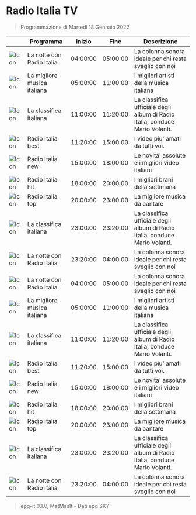# Radio Italia TV
> Programmazione di Martedì 18 Gennaio 2022

||Programma|Inizio|Fine|Descrizione|
|---|---|---|---|---|
|![Icon]()|La notte con Radio Italia|04:00:00|05:00:00|La colonna sonora ideale per chi resta sveglio con noi
|![Icon]()|La migliore musica italiana|05:00:00|11:00:00|I migliori artisti della musica italiana
|![Icon]()|La classifica italiana|11:00:00|11:20:00|La classifica ufficiale degli album di Radio Italia, conduce Mario Volanti.
|![Icon]()|Radio Italia best|11:20:00|15:00:00|I video piu&#039; amati da tutti voi.
|![Icon]()|Radio Italia new|15:00:00|18:00:00|Le novita&#039; assolute e i migliori video italiani
|![Icon]()|Radio Italia hit|18:00:00|20:00:00|I migliori brani della settimana
|![Icon]()|Radio Italia top|20:00:00|23:00:00|La migliore musica da cantare
|![Icon]()|La classifica italiana|23:00:00|23:20:00|La classifica ufficiale degli album di Radio Italia, conduce Mario Volanti.
|![Icon]()|La notte con Radio Italia|23:20:00|04:00:00|La colonna sonora ideale per chi resta sveglio con noi
|![Icon]()|La notte con Radio Italia|04:00:00|05:00:00|La colonna sonora ideale per chi resta sveglio con noi
|![Icon]()|La migliore musica italiana|05:00:00|11:00:00|I migliori artisti della musica italiana
|![Icon]()|La classifica italiana|11:00:00|11:20:00|La classifica ufficiale degli album di Radio Italia, conduce Mario Volanti.
|![Icon]()|Radio Italia best|11:20:00|15:00:00|I video piu&#039; amati da tutti voi.
|![Icon]()|Radio Italia new|15:00:00|18:00:00|Le novita&#039; assolute e i migliori video italiani
|![Icon]()|Radio Italia hit|18:00:00|20:00:00|I migliori brani della settimana
|![Icon]()|Radio Italia top|20:00:00|23:00:00|La migliore musica da cantare
|![Icon]()|La classifica italiana|23:00:00|23:20:00|La classifica ufficiale degli album di Radio Italia, conduce Mario Volanti.
|![Icon]()|La notte con Radio Italia|23:20:00|04:00:00|La colonna sonora ideale per chi resta sveglio con noi



 > epg-it 0.1.0, MatMasIt - Dati epg SKY